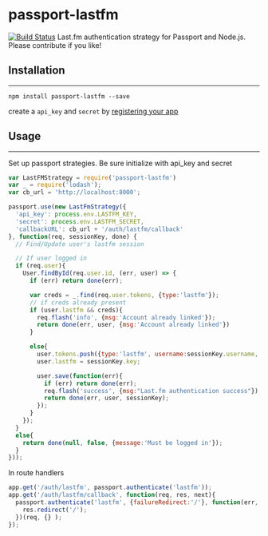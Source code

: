 # passport-lastfm
[![Build Status](https://travis-ci.org/kizzlebot/passport-lastfm.svg?branch=master)](https://travis-ci.org/kizzlebot/passport-lastfm)
Last.fm authentication strategy for Passport and Node.js.  Please contribute if you like!





## Installation
---------
`npm install passport-lastfm --save`

create a `api_key` and `secret` by [registering your app](http://www.last.fm/api/account/create)



## Usage
-----------

Set up passport strategies.  Be sure initialize with api_key and secret

```javascript
var LastFMStrategy = require('passport-lastfm')
var _ = require('lodash');
var cb_url = 'http://localhost:8000';

passport.use(new LastFmStrategy({
  'api_key': process.env.LASTFM_KEY,
  'secret': process.env.LASTFM_SECRET,
  'callbackURL': cb_url + '/auth/lastfm/callback'
}, function(req, sessionKey, done) {
  // Find/Update user's lastfm session

  // If user logged in
  if (req.user){
    User.findById(req.user.id, (err, user) => {
      if (err) return done(err);

      var creds = _.find(req.user.tokens, {type:'lastfm'});
      // if creds already present
      if (user.lastfm && creds){
        req.flash('info', {msg:'Account already linked'});
        return done(err, user, {msg:'Account already linked'})
      }

      else{
        user.tokens.push({type:'lastfm', username:sessionKey.username, key:sessionKey.key });
        user.lastfm = sessionKey.key;

        user.save(function(err){
          if (err) return done(err);
          req.flash('success', {msg:"Last.fm authentication success"});
          return done(err, user, sessionKey);
        });
      }
    });
  }
  else{
    return done(null, false, {message:'Must be logged in'});
  }
}));

```



In route handlers
```javascript
app.get('/auth/lastfm', passport.authenticate('lastfm'));
app.get('/auth/lastfm/callback', function(req, res, next){
  passport.authenticate('lastfm', {failureRedirect:'/'}, function(err, user, sesh){
    res.redirect('/');
  })(req, {} );
});

```




